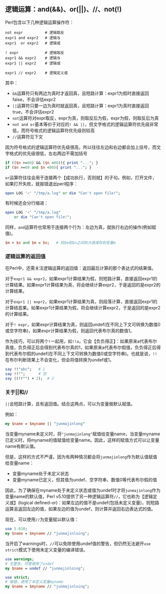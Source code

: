 ## 逻辑运算：and(&&)、or(||)、//、not(!)

Perl包含以下几种逻辑运算操作符：

```
not expr          # 逻辑取反
expr1 and expr2   # 逻辑与
expr1  or expr2   # 逻辑或

! expr            # 逻辑取反
expr1 && expr2    # 逻辑与
expr1 || expr2    # 逻辑或

expr1 // expr2    # 逻辑定义或
```
其中：  
- `&&`运算符只有两边为真时才返回真，且短路计算：expr1为假时直接返回false，不会评估expr2  
- `||`运算符只要一边为真时就返回真，且短路计算：expr1为真时直接返回true，不会评估expr2  
- `not`运算符对expr取反，expr为真，则取反后为假，expr为假，则取反后为真  
- `not and or`基本等价于对应的`! && ||`，但文字格式的逻辑运算符优先级非常低，而符号格式的逻辑运算符优先级则较高  
- `//`运算符见下文  

因为符号格式的逻辑运算符优先级很高，所以往往左边和右边都会加上括号，而文字格式的优先级很低，左右两边不需加括号

```perl
if (($n >=60) && ($n <80)){ print "..."; }
if ($n >=60 and $n <80){ print "..."; }
```

`or`运算符往往会用于连接两个【成功执行，否则就】的子句。例如，打开文件，如果打开失败，就报错退出perl程序：

```perl
open LOG '<' "/tmp/a.log" or die "Can't open file!";
```
有时候还会分行缩进：
```perl
open LOG '<' "/tmp/a.log"
    or die "Can't open file!";
```
同样，`and`运算符也常用于连接两个行为：左边为真，就执行右边的操作(例如赋值)。
```perl
$m < $n and $m = $n;   # 将$m和$n之间较大值保存到变量m
```

### 逻辑运算的返回值

在Perl中，还需关注逻辑运算的返回值：返回最后计算的那个表达式的结果值。

对于`expr1 && expr2`，如果expr1计算结果为假，则短路计算，直接返回expr1的计算结果。如果expr1计算结果为真，将会继续计算expr2，于是返回的是expr2的计算结果。

对于`expr1 || expr2`，如果expr1计算结果为真，则段落计算，直接返回expr1的计算结恶果。如果expr1计算结果为假，将会继续计算expr2，于是返回的是expr2的计算结果。

对于`! expr`，如果expr计算结果为真，则返回undef(在不同上下文可转换为数值0或空字符串)，如果expr计算结果为假，则返回代表布尔真的数值1。

作为技巧，可以将两个`!`一起用，如`!!a`，它会【负负得正】：如果原来a代表布尔真值，负负得正后会得到代表布尔真的1，如果原来a代表布尔假值，负负得正后得到代表布尔假的undef(在不同上下文可转换为数值0或空字符串)。也就是说，`!!`在布尔判断效果上不会变化，但会将值转换为undef或1。

```perl
say !!"abc";   # 1
say !!"";      # 空
say ((!!"") + 2);  # 2
```

### 关于||和//

`||`会短路计算，且有返回值。结合这两点，可以为变量做默认赋值。

例如：
```perl
my $name = $myname || "junmajinlong"
```

当变量myname未定义时，将`"junmajinlong"`赋值给变量name，当变量myname已定义时，将myname的值赋值给变量name。因此，这样的赋值方式可以让变量name有默认值。

但是，这样的方式不严谨，因为有两种情况都会将`junmajinlong`作为默认值赋值给变量name：

- 变量myname处于未定义状态  
- 变量myname已定义，但其值为undef、空字符串、数值0等代表布尔假的值  

因此，为了确保在myname处于未定义状态或值为undef时才将`junmajinlong`作为变量name的默认值，Perl v5.10提供了另一种逻辑运算符`//`，它也称为【逻辑定义或】(logical defined-or)：如果左边的值不是undef(包括未定义变量)，则短路运算且返回左边的值，如果左边的值为undef，则计算并返回右边表达式的值。

现在，可以使用`//`为变量赋以默认值：
```perl
use 5.010;
my $name = $myname // "junmajinloing";
```
当开启了warnings时，`//`可以免除使用undef值的警告，但仍然无法避开`use strict`模式下使用未定义变量的编译错误。

```perl
use warnings;
# 无警告，尽管使用了undef
my $name = undef // "junmajinloing";

use strict;
# 报错，使用了未定义变量myname
my $name = $myname // "junmajinloing";
```

